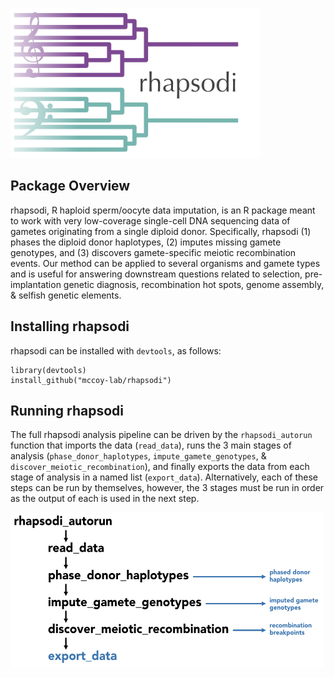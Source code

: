 <a href="#"><img src="https://raw.githubusercontent.com/mccoy-lab/rhapsodi/master/man/figures/logo.png" alt="logo" width="400"/></a>

## Package Overview
rhapsodi, R haploid sperm/oocyte data imputation, is an R package meant to work with very low-coverage single-cell DNA sequencing data of gametes originating from a single diploid donor. Specifically, rhapsodi (1) phases the diploid donor haplotypes, (2) imputes missing gamete genotypes, and (3) discovers gamete-specific meiotic recombination events. Our method can be applied to several organisms and gamete types and is useful for answering downstream questions related to selection, pre-implantation genetic diagnosis, recombination hot spots, genome assembly, & selfish genetic elements. 

## Installing rhapsodi

rhapsodi can be installed with `devtools`, as follows:

```
library(devtools)
install_github("mccoy-lab/rhapsodi")
```

## Running rhapsodi

The full rhapsodi analysis pipeline can be driven by the `rhapsodi_autorun` function that imports the data (`read_data`), runs the 3 main stages of analysis (`phase_donor_haplotypes`, `impute_gamete_genotypes`, & `discover_meiotic_recombination`), and finally exports the data from each stage of analysis in a named list (`export_data`). Alternatively, each of these steps can be run by themselves, however, the 3 stages must be run in order as the output of each is used in the next step.

<a href="#"><img src="https://raw.githubusercontent.com/mccoy-lab/rhapsodi/master/man/figures/workflow.png" alt="logo" width="500"/></a>

